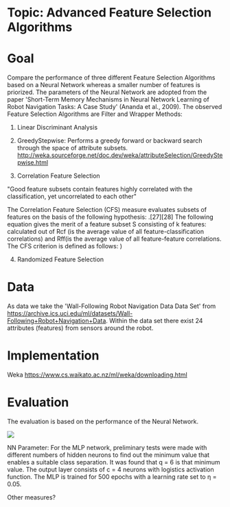 <h1>Topic: Advanced Feature Selection Algorithms</h1>

# Goal
Compare the performance of three different Feature Selection Algorithms based on a Neural Network whereas a smaller number of features is priorized.
The parameters of the Neural Network are adopted from the paper 'Short-Term Memory Mechanisms in Neural Network Learning of Robot Navigation Tasks: A Case Study' (Ananda et al., 2009).
The observed Feature Selection Algorithms are Filter and Wrapper Methods:

1. Linear Discriminant Analysis

2. GreedyStepwise: Performs a greedy forward or backward search through the space of attribute subsets. http://weka.sourceforge.net/doc.dev/weka/attributeSelection/GreedyStepwise.html

3. Correlation Feature Selection

"Good feature subsets contain features highly correlated with the classification, yet uncorrelated to each other"

The Correlation Feature Selection (CFS) measure evaluates subsets of features on the basis of the following hypothesis: .[27][28] The following equation gives the merit of a feature subset S consisting of k features: 
calculated out of Rcf (is the average value of all feature-classification correlations) and Rff(is the average value of all feature-feature correlations. The CFS criterion is defined as follows: )





4. Randomized Feature Selection

# Data
As data we take the 'Wall-Following Robot Navigation Data Data Set' from https://archive.ics.uci.edu/ml/datasets/Wall-Following+Robot+Navigation+Data.
Within the data set there exist 24 attributes (features) from sensors around the robot.

# Implementation
Weka
https://www.cs.waikato.ac.nz/ml/weka/downloading.html

# Evaluation
The evaluation is based on the performance of the Neural Network.

<img src="https://wiki.delphigl.com/index.php/Datei:Artificial_neural_network.png">

NN Parameter:
For  the  MLP  network,  preliminary  tests  were  made
with different numbers of hidden neurons to find out the
minimum value that enables a suitable class separation.
It  was  found  that q =  6  is  that  minimum  value.  The
output  layer  consists  of c =  4  neurons  with  logistics
activation function. The MLP is trained for 500 epochs
with a learning rate set to η = 0.05.

Other measures?
